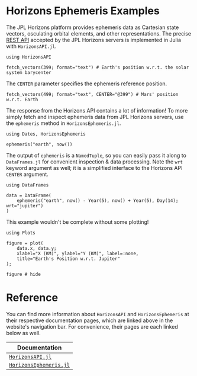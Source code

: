 # Horizons Ephemeris Examples

The JPL Horizons platform provides ephemeris data as Cartesian state vectors,
osculating orbital elements, and other representations. The precise
[REST API](https://ssd-api.jpl.nasa.gov/doc/horizons.html)
accepted by the JPL Horizons servers is implemented in Julia with `HorizonsAPI.jl`.

```@example horizons-examples
using HorizonsAPI

fetch_vectors(399; format="text") # Earth's position w.r.t. the solar system barycenter
```

The `CENTER` parameter specifies the ephemeris reference position.

```@example horizons-examples
fetch_vectors(499; format="text", CENTER="@399") # Mars' position w.r.t. Earth
```

The response from the Horizons API contains a lot of information! To more simply
fetch and inspect ephemeris data from JPL Horizons servers, use the `ephemeris`
method in `HorizonsEphemeris.jl`.

```@example horizons-examples
using Dates, HorizonsEphemeris

ephemeris("earth", now())
```

The output of `ephemeris` is a `NamedTuple`, so you can easily pass it along to
`DataFrames.jl` for convenient inspection & data processing. Note the `wrt`
keyword argument as well; it is a simplified interface to the Horizons API
`CENTER` argument.

```@example horizons-examples
using DataFrames

data = DataFrame(
    ephemeris("earth", now() - Year(5), now() + Year(5), Day(14); wrt="jupiter")
)
```

This example wouldn't be complete without some plotting!

```@example horizons-examples
using Plots

figure = plot(
    data.x, data.y;
    xlabel="X (KM)", ylabel="Y (KM)", label=:none,
    title="Earth's Position w.r.t. Jupiter"
);
```

```@example horizons-examples
figure # hide
```

# Reference

You can find more information about `HorizonsAPI` and `HorizonsEphemeris` at 
their respective documentation pages, which are linked above in the website's 
navigation bar. For convenience, their pages are each linked below as well. 

| Documentation |
|---|
| [`HorizonsAPI.jl`](https://juliaastro.org/EphemerisSources.jl/docs/HorizonsAPI/stable/) |
| [`HorizonsEphemeris.jl`](https://juliaastro.org/EphemerisSources.jl/docs/HorizonsEphemeris/stable/) |